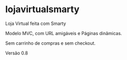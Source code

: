 # lojavirtualsmarty
Loja Virtual feita com Smarty

Modelo MVC, com URL amigáveis e Páginas dinâmicas.

Sem carrinho de compras e sem checkout.

Versão 0.8
